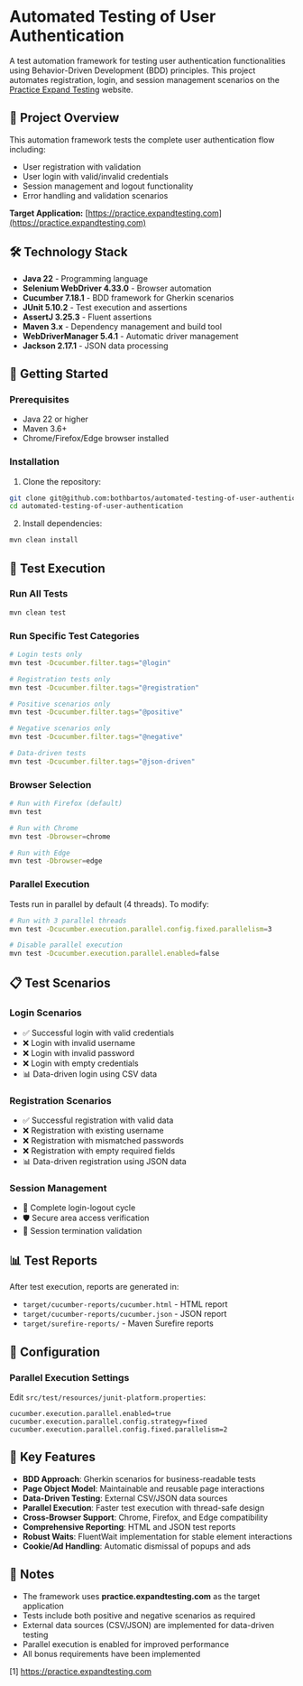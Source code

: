 # Automated Testing of User Authentication

A test automation framework for testing user authentication functionalities using Behavior-Driven Development (BDD) principles. This project automates registration, login, and session management scenarios on the [Practice Expand Testing](https://practice.expandtesting.com) website.

## 🎯 Project Overview

This automation framework tests the complete user authentication flow including:
- User registration with validation
- User login with valid/invalid credentials  
- Session management and logout functionality
- Error handling and validation scenarios

**Target Application:** [https://practice.expandtesting.com](https://practice.expandtesting.com)

## 🛠️ Technology Stack

- **Java 22** - Programming language
- **Selenium WebDriver 4.33.0** - Browser automation
- **Cucumber 7.18.1** - BDD framework for Gherkin scenarios
- **JUnit 5.10.2** - Test execution and assertions
- **AssertJ 3.25.3** - Fluent assertions
- **Maven 3.x** - Dependency management and build tool
- **WebDriverManager 5.4.1** - Automatic driver management
- **Jackson 2.17.1** - JSON data processing

## 🚀 Getting Started

### Prerequisites
- Java 22 or higher
- Maven 3.6+
- Chrome/Firefox/Edge browser installed

### Installation
1. Clone the repository:
```bash
git clone git@github.com:bothbartos/automated-testing-of-user-authentication-bartosboth.git
cd automated-testing-of-user-authentication
```

2. Install dependencies:
```bash
mvn clean install
```

## 🧪 Test Execution

### Run All Tests
```bash
mvn clean test
```

### Run Specific Test Categories
```bash
# Login tests only
mvn test -Dcucumber.filter.tags="@login"

# Registration tests only
mvn test -Dcucumber.filter.tags="@registration"

# Positive scenarios only
mvn test -Dcucumber.filter.tags="@positive"

# Negative scenarios only
mvn test -Dcucumber.filter.tags="@negative"

# Data-driven tests
mvn test -Dcucumber.filter.tags="@json-driven"

```

### Browser Selection
```bash
# Run with Firefox (default)
mvn test

# Run with Chrome
mvn test -Dbrowser=chrome

# Run with Edge
mvn test -Dbrowser=edge
```

### Parallel Execution
Tests run in parallel by default (4 threads). To modify:
```bash
# Run with 3 parallel threads
mvn test -Dcucumber.execution.parallel.config.fixed.parallelism=3

# Disable parallel execution
mvn test -Dcucumber.execution.parallel.enabled=false
```

## 📋 Test Scenarios

### Login Scenarios
- ✅ Successful login with valid credentials
- ❌ Login with invalid username
- ❌ Login with invalid password
- ❌ Login with empty credentials
- 📊 Data-driven login using CSV data

### Registration Scenarios
- ✅ Successful registration with valid data
- ❌ Registration with existing username
- ❌ Registration with mismatched passwords
- ❌ Registration with empty required fields
- 📊 Data-driven registration using JSON data

### Session Management
- 🔐 Complete login-logout cycle
- 🛡️ Secure area access verification
- 🚪 Session termination validation

## 📊 Test Reports

After test execution, reports are generated in:
- `target/cucumber-reports/cucumber.html` - HTML report
- `target/cucumber-reports/cucumber.json` - JSON report
- `target/surefire-reports/` - Maven Surefire reports

## 🔧 Configuration

### Parallel Execution Settings
Edit `src/test/resources/junit-platform.properties`:
```properties
cucumber.execution.parallel.enabled=true
cucumber.execution.parallel.config.strategy=fixed
cucumber.execution.parallel.config.fixed.parallelism=2
```


## 🎯 Key Features

- **BDD Approach**: Gherkin scenarios for business-readable tests
- **Page Object Model**: Maintainable and reusable page interactions
- **Data-Driven Testing**: External CSV/JSON data sources
- **Parallel Execution**: Faster test execution with thread-safe design
- **Cross-Browser Support**: Chrome, Firefox, and Edge compatibility
- **Comprehensive Reporting**: HTML and JSON test reports
- **Robust Waits**: FluentWait implementation for stable element interactions
- **Cookie/Ad Handling**: Automatic dismissal of popups and ads

## 📝 Notes

- The framework uses **practice.expandtesting.com** as the target application
- Tests include both positive and negative scenarios as required
- External data sources (CSV/JSON) are implemented for data-driven testing
- Parallel execution is enabled for improved performance
- All bonus requirements have been implemented

[1] https://practice.expandtesting.com
